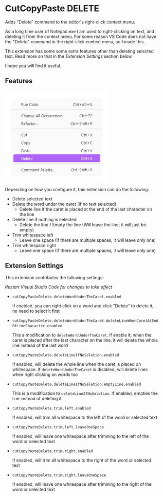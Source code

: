 # CutCopyPaste DELETE

Adds "Delete" command to the editor's right-click context menu.

As a long time user of Notepad.exe I am used to right-clicking on text, and deleting it from the context menu. For some reason VS Code does not have the "Delete" command in the right-click context menu, so I made this.

This extension has some some extra features other than deleting selected text. Read more on that in the *Extension Settings* section below.

I hope you will find it useful.

## Features

![context menu](https://raw.githubusercontent.com/gt10i/CutCopyPasteDELETE/refs/heads/main/images/README/ContextMenu.png)

Depending on how you configure it, this extension can do the following:

- Delete selected text
- Delete the word under the caret (if no text selected)
  - Delete line if the caret is placed at the end of the last character on the line
- Delete line if nothing is selected
  - Delete the line / Empty the line (Will leave the line, it will just be empty)
- Trim whitespace left
  - Leave one space (If there are multiple spaces, it will leave only one)
- Trim whitespace right
  - Leave one space (If there are multiple spaces, it will leave only one)

## Extension Settings

This extension contributes the following settings:

*Restart Visual Studio Code for changes to take effect*

- `cutCopyPasteDelete.deleteWordUnderTheCaret.enabled`

    If enabled, you can right click on a word and click "Delete" to delete it, no need to select it first

- `cutCopyPasteDelete.deleteWordUnderTheCaret.deleteLineWhenCaretAtEndOfLineCharacter.enabled`

    This a modification to `deleteWordUnderTheCaret`. If enable it, when the caret is placed after the last character on the line, it will delete the whole line instead of the last word

- `cutCopyPasteDelete.deleteLineIfNoSeletion.enabled`

    If enabled, will delete the whole line when the caret is placed on whitespace. If `deleteWordUnderTheCaret` is disabled, will delete lines when right clicking on words too

- `cutCopyPasteDelete.deleteLineIfNoSeletion.emptyLine.enabled`

    This is a modification to `deleteLineIfNoSeletion`. If enabled, empties the line instead of deleting it

- `cutCopyPasteDelete.trim.left.enabled`

    If enabled, will trim all whitespace to the left of the word or selected text

- `cutCopyPasteDelete.trim.left.leaveOneSpace`

    If enabled, will leave one whitespace after trimming to the left of the word or selected text

- `cutCopyPasteDelete.trim.right.enabled`

    If enabled, will trim all whitespace to the right of the word or selected text

- `cutCopyPasteDelete.trim.right.leaveOneSpace`

    If enabled, will leave one whitespace after trimming to the right of the word or selected text